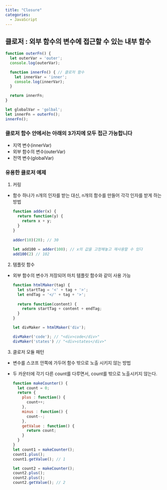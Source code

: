 ```yaml
---
title: "Closure"
categories:
  - JavaScript
---
```


## 클로저 : 외부 함수의 변수에 접근할 수 있는 내부 함수

```js
function outerFn() {
  let outerVar = 'outer';
  console.log(outerVar);

  function innerFn() { // 클로저 함수
    let innerVar = 'inner';
    console.log(innerVar);
  }

  return innerFn;
}

let globalVar = 'golbal';
let innerFn = outerFn();
innerFn();
```

### 클로저 함수 안에서는 아래의 3가지에 모두 접근 가능합니다

- 지역 변수(innerVar)
- 외부 함수의 변수(outerVar)
- 전역 변수(globalVar)


### 유용한 클로저 예제

1. 커링
  - 함수 하나가 n개의 인자를 받는 대신, n개의 함수를 만들어 각각 인자를 받게 하는 방법

    ```js
    function adder(x) {
      return function(y) {
        return x + y;
      }
    }
  
    adder(10)(20); // 30
  
    let add100 = adder(100); // x의 값을 고정해놓고 재사용할 수 있다
    add100(2) // 102
    ```
  
2. 템플릿 함수
  - 외부 함수의 변수가 저장되어 마치 템플릿 함수와 같이 사용 가능

    ```js
    function htmlMaker(tag) {
      let startTag = '<' + tag + '>';
      let endTag = '</' + tag + '>';
  
      return function(content) {
        return startTag + content + endTag;
      }
    }
    
    let divMaker = htmlMaker('div');
    
    divMaker('code'); // "<div>code</div>"
    divMaker('states') // "<div>states</div>"
    ```

3. 클로저 모듈 패턴
  - 변수를 스코프 안쪽에 가두어 함수 밖으로 노출 시키지 않는 방법
  - 두 카운터에 각기 다른 count를 다루면서, count를 밖으로 노출시키지 않는다.

    ```js
    function makeCounter() {
      let count = 0;
      return {
        plus : function() {
          count++;
        },
        minus : function() {
          count--;
        },
        getValue : function() {
          return count;
        }
      }
    }
    let count1 = makeCounter();
    count1.plus();
    count1.getValue(); // 1

    let count2 = makeCounter();
    count2.plus();
    count2.plus();
    count2.getValue(); // 2
    ```
